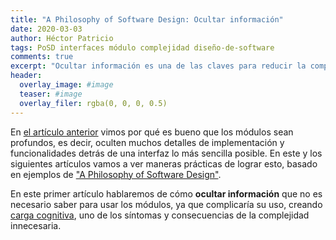 ```yaml
---
title: "A Philosophy of Software Design: Ocultar información"
date: 2020-03-03
author: Héctor Patricio
tags: PoSD interfaces módulo complejidad diseño-de-software
comments: true
excerpt: "Ocultar información es una de las claves para reducir la complejidad, veamos algunas maneras de lograrlo."
header:
  overlay_image: #image
  teaser: #image
  overlay_filer: rgba(0, 0, 0, 0.5)
---
```


En [el artículo anterior]() vimos por qué es bueno que los módulos sean profundos, es decir, oculten muchos detalles de implementación y funcionalidades detrás de una interfaz lo más sencilla posible. En este y los siguientes artículos vamos a ver maneras prácticas de lograr esto, basado en ejemplos de ["A Philosophy of Software Design"](https://amzn.to/2H92nwA).

En este primer artículo hablaremos de cómo **ocultar información** que no es necesario saber para usar los módulos, ya que complicaría su uso, creando [carga cognitiva](), uno de los síntomas y consecuencias de la complejidad innecesaria.

